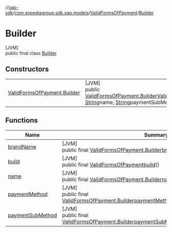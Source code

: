 //[xap-sdk](../../../../index.md)/[com.expediagroup.sdk.xap.models](../../index.md)/[ValidFormsOfPayment](../index.md)/[Builder](index.md)

# Builder

[JVM]\
public final class [Builder](index.md)

## Constructors

| | |
|---|---|
| [ValidFormsOfPayment.Builder](-valid-forms-of-payment.-builder.md) | [JVM]<br>public [ValidFormsOfPayment.Builder](index.md)[ValidFormsOfPayment.Builder](-valid-forms-of-payment.-builder.md)([String](https://docs.oracle.com/javase/8/docs/api/java/lang/String.html)paymentMethod, [String](https://docs.oracle.com/javase/8/docs/api/java/lang/String.html)name, [String](https://docs.oracle.com/javase/8/docs/api/java/lang/String.html)paymentSubMethod, [String](https://docs.oracle.com/javase/8/docs/api/java/lang/String.html)brandName) |

## Functions

| Name | Summary |
|---|---|
| [brandName](brand-name.md) | [JVM]<br>public final [ValidFormsOfPayment.Builder](index.md)[brandName](brand-name.md)([String](https://docs.oracle.com/javase/8/docs/api/java/lang/String.html)brandName) |
| [build](build.md) | [JVM]<br>public final [ValidFormsOfPayment](../index.md)[build](build.md)() |
| [name](name.md) | [JVM]<br>public final [ValidFormsOfPayment.Builder](index.md)[name](name.md)([String](https://docs.oracle.com/javase/8/docs/api/java/lang/String.html)name) |
| [paymentMethod](payment-method.md) | [JVM]<br>public final [ValidFormsOfPayment.Builder](index.md)[paymentMethod](payment-method.md)([String](https://docs.oracle.com/javase/8/docs/api/java/lang/String.html)paymentMethod) |
| [paymentSubMethod](payment-sub-method.md) | [JVM]<br>public final [ValidFormsOfPayment.Builder](index.md)[paymentSubMethod](payment-sub-method.md)([String](https://docs.oracle.com/javase/8/docs/api/java/lang/String.html)paymentSubMethod) |
